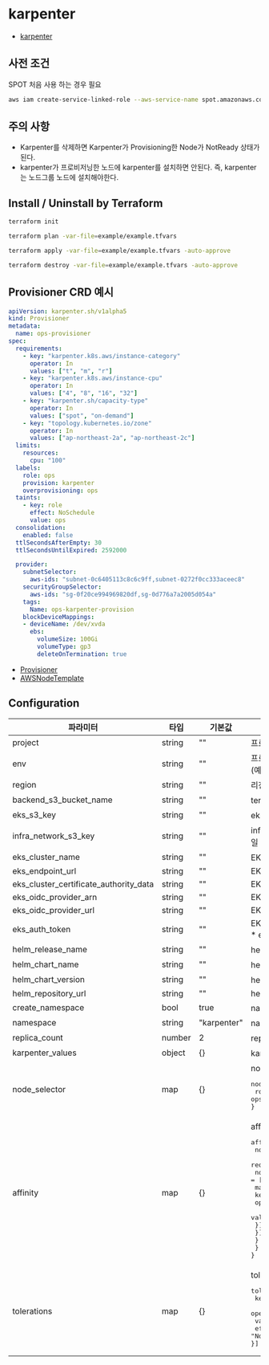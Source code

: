 # karpenter

- [karpenter](https://github.com/aws/karpenter)


## 사전 조건

SPOT 처음 사용 하는 경우 필요
```sh
aws iam create-service-linked-role --aws-service-name spot.amazonaws.com || true
```

## 주의 사항
- Karpenter를 삭제하면 Karpenter가 Provisioning한 Node가 NotReady 상태가 된다.
- karpenter가 프로비저닝한 노드에 karpenter를 설치하면 안된다. 즉, karpenter는 노드그룹 노드에 설치해야한다.

## Install / Uninstall by Terraform

```sh
terraform init

terraform plan -var-file=example/example.tfvars

terraform apply -var-file=example/example.tfvars -auto-approve

terraform destroy -var-file=example/example.tfvars -auto-approve
```


## Provisioner CRD 예시 
```yaml
apiVersion: karpenter.sh/v1alpha5
kind: Provisioner
metadata:
  name: ops-provisioner
spec:
  requirements:
    - key: "karpenter.k8s.aws/instance-category"
      operator: In
      values: ["t", "m", "r"]    
    - key: "karpenter.k8s.aws/instance-cpu"
      operator: In
      values: ["4", "8", "16", "32"]      
    - key: "karpenter.sh/capacity-type"
      operator: In
      values: ["spot", "on-demand"]
    - key: "topology.kubernetes.io/zone"
      operator: In
      values: ["ap-northeast-2a", "ap-northeast-2c"]  
  limits:
    resources:
      cpu: "100"
  labels:
    role: ops 
    provision: karpenter
    overprovisioning: ops  
  taints:
    - key: role
      effect: NoSchedule 
      value: ops     
  consolidation:
    enabled: false  
  ttlSecondsAfterEmpty: 30
  ttlSecondsUntilExpired: 2592000

  provider:
    subnetSelector:
      aws-ids: "subnet-0c6405113c8c6c9ff,subnet-0272f0cc333aceec8"
    securityGroupSelector:
      aws-ids: "sg-0f20ce994969820df,sg-0d776a7a2005d054a"
    tags:
      Name: ops-karpenter-provision  
    blockDeviceMappings:
    - deviceName: /dev/xvda
      ebs:
        volumeSize: 100Gi
        volumeType: gp3    
        deleteOnTermination: true
```
- [Provisioner](https://karpenter.sh/v0.18.1/provisioner/)
- [AWSNodeTemplate](https://karpenter.sh/v0.18.1/aws/provisioning/#awsnodetemplate)


## Configuration

|파라미터|타입|기본값|설명|
|--------|--------|--------|--------|
|project|string|""|프로젝트 코드명|
|env|string|""|프로비전 구성 환경 </br>(예시: dev, stg, qa, prod, ...)|
|region|string|""|리전명|
|backend_s3_bucket_name|string|""|terraform s3버킷명|
|eks_s3_key|string|""|eks backend에 대한 s3 키파일|
|infra_network_s3_key|string|""|infra-network(vpc/subnets) backend에 대한 s3 키파일|
|eks_cluster_name|string|""|EKS클러스터명|
|eks_endpoint_url|string|""|EKS Endpoint URL|
|eks_cluster_certificate_authority_data|string|""|EKS CA Data|
|eks_oidc_provider_arn|string|""|EKS OIDC Provider ARN|
|eks_oidc_provider_url|string|""|EKS OIDC Provider URL|
|eks_auth_token|string|""|EKS Auth Token</br>* eks_cluster_name 설정하면 자동 설정됨|
|helm_release_name|string|""|helm release명|
|helm_chart_name|string|""|helm 차트명|
|helm_chart_version|string|""|helm 차트버전|
|helm_repository_url|string|""|helm repository url|
|create_namespace|bool|true|namespace 생성여부|
|namespace|string|"karpenter"|namespace명|
|replica_count|number|2|replica 갯수|
|karpenter_values|object|{}|karpenter helm values 설정|
|node_selector|map|{}|nodeSelect설정(yaml)<br><pre>node_selector = {<br>  role: ops<br>}</pre>|
|affinity|map|{}|affinity설정(yaml)<br><pre>affinity = {<br>  nodeAffinity = {<br>    requiredDuringSchedulingIgnoredDuringExecution = {<br>      nodeSelectorTerms = [{<br>        matchExpressions = [{<br>          key = "role"<br>          operator =  "In"<br>          values = ["ops"]<br>        }]<br>      }]<br>    }<br>  }<br>}</pre>|
|tolerations|map|{}|tolerations설정(yaml)<br><pre>tolerations = [{<br>  key = "role"<br>  operator = "Equal"<br>  value = "ops"<br>  effect = "NoSchedule"<br>}]</pre>|